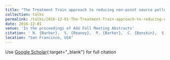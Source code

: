 ```yaml
---
title: "The Treatment Train approach to reducing non-point source pollution from agriculture"
collection: talks
permalink: /talks/2016-12-01-The-Treatment-Train-approach-to-reducing-non-point-source-pollution-from-agriculture
date: 2016-12-01
venue: 'In the proceedings of AGU Fall Meeting Abstracts'
citation: ' N. {Barber},  S. {Reaney},  P. {Barker},  C. {Benskin},  S. {Burke},  W. {Cleasby},  P. {Haygarth},  J. {Jonczyk},  G. {Owen},  M. {Snell}, &quot;The Treatment Train approach to reducing non-point source pollution from agriculture.&quot; In the proceedings of AGU Fall Meeting Abstracts, 2016.'
location: "San Francisco, USA"
---
```

Use [Google Scholar](https://scholar.google.com/scholar?q=The+Treatment+Train+approach+to+reducing+non+point+source+pollution+from+agriculture){:target="_blank"} for full citation
